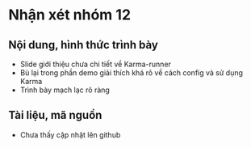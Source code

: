 # Nhận xét nhóm 12
 
## Nội dung, hình thức trình bày
  + Slide giới thiệu chưa chi tiết về Karma-runner 
  + Bù lại trong phần demo giải thích khá rõ về cách config và sử dụng Karma
  + Trình bày mạch lạc rõ ràng
  
## Tài liệu, mã nguồn
  + Chưa thấy cập nhật lên github
  

